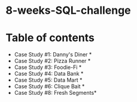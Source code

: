 # 8-weeks-SQL-challenge

# Table of contents
* Case Study #1: Danny's Diner *
* Case Study #2: Pizza Runner *
* Case Study #3: Foodie-Fi *
* Case Study #4: Data Bank *
* Case Study #5: Data Mart *
* Case Study #6: Clique Bait *
* Case Study #8: Fresh Segments*
